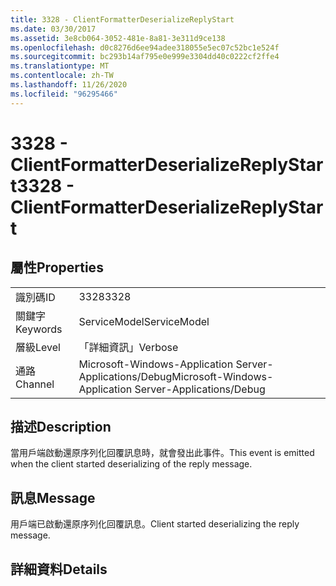 ```yaml
---
title: 3328 - ClientFormatterDeserializeReplyStart
ms.date: 03/30/2017
ms.assetid: 3e8cb064-3052-481e-8a81-3e311d9ce138
ms.openlocfilehash: d0c8276d6ee94adee318055e5ec07c52bc1e524f
ms.sourcegitcommit: bc293b14af795e0e999e3304dd40c0222cf2ffe4
ms.translationtype: MT
ms.contentlocale: zh-TW
ms.lasthandoff: 11/26/2020
ms.locfileid: "96295466"
---
```

# <a name="3328---clientformatterdeserializereplystart"></a><span data-ttu-id="6e32d-102">3328 - ClientFormatterDeserializeReplyStart</span><span class="sxs-lookup"><span data-stu-id="6e32d-102">3328 - ClientFormatterDeserializeReplyStart</span></span>

## <a name="properties"></a><span data-ttu-id="6e32d-103">屬性</span><span class="sxs-lookup"><span data-stu-id="6e32d-103">Properties</span></span>  
  
|||  
|-|-|  
|<span data-ttu-id="6e32d-104">識別碼</span><span class="sxs-lookup"><span data-stu-id="6e32d-104">ID</span></span>|<span data-ttu-id="6e32d-105">3328</span><span class="sxs-lookup"><span data-stu-id="6e32d-105">3328</span></span>|  
|<span data-ttu-id="6e32d-106">關鍵字</span><span class="sxs-lookup"><span data-stu-id="6e32d-106">Keywords</span></span>|<span data-ttu-id="6e32d-107">ServiceModel</span><span class="sxs-lookup"><span data-stu-id="6e32d-107">ServiceModel</span></span>|  
|<span data-ttu-id="6e32d-108">層級</span><span class="sxs-lookup"><span data-stu-id="6e32d-108">Level</span></span>|<span data-ttu-id="6e32d-109">「詳細資訊」</span><span class="sxs-lookup"><span data-stu-id="6e32d-109">Verbose</span></span>|  
|<span data-ttu-id="6e32d-110">通路</span><span class="sxs-lookup"><span data-stu-id="6e32d-110">Channel</span></span>|<span data-ttu-id="6e32d-111">Microsoft-Windows-Application Server-Applications/Debug</span><span class="sxs-lookup"><span data-stu-id="6e32d-111">Microsoft-Windows-Application Server-Applications/Debug</span></span>|  
  
## <a name="description"></a><span data-ttu-id="6e32d-112">描述</span><span class="sxs-lookup"><span data-stu-id="6e32d-112">Description</span></span>  

 <span data-ttu-id="6e32d-113">當用戶端啟動還原序列化回覆訊息時，就會發出此事件。</span><span class="sxs-lookup"><span data-stu-id="6e32d-113">This event is emitted when the client started deserializing of the reply message.</span></span>  
  
## <a name="message"></a><span data-ttu-id="6e32d-114">訊息</span><span class="sxs-lookup"><span data-stu-id="6e32d-114">Message</span></span>  

 <span data-ttu-id="6e32d-115">用戶端已啟動還原序列化回覆訊息。</span><span class="sxs-lookup"><span data-stu-id="6e32d-115">Client started deserializing the reply message.</span></span>  
  
## <a name="details"></a><span data-ttu-id="6e32d-116">詳細資料</span><span class="sxs-lookup"><span data-stu-id="6e32d-116">Details</span></span>
